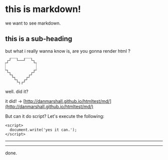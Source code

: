 # this is markdown!

we want to see markdown.

## this is a sub-heading

but what i really wanna know is, are you gonna render html ?

<svg width="100" height="84.615" viewBox="0 0 100 84.615"><g id="svgGroup" stroke-linecap="round" fill-rule="evenodd" font-size="9pt" stroke="#000" stroke-width="0.25mm" fill="none" style="stroke:#000;stroke-width:0.25mm;fill:none"><path d="M 0 15.385 L 7.692 15.385 L 7.692 7.692 L 15.385 7.692 L 15.385 0 L 38.462 0 L 38.462 7.692 L 61.538 7.692 L 61.538 0 L 84.615 0 L 84.615 7.692 L 92.308 7.692 L 92.308 15.385 L 100 15.385 L 100 38.462 L 92.308 38.462 L 92.308 46.154 L 84.615 46.154 L 84.615 53.846 L 76.923 53.846 L 76.923 61.538 L 69.231 61.538 L 69.231 69.231 L 61.538 69.231 L 61.538 76.923 L 53.846 76.923 L 53.846 84.615 L 46.154 84.615 L 46.154 76.923 L 38.462 76.923 L 38.462 69.231 L 30.769 69.231 L 30.769 61.538 L 23.077 61.538 L 23.077 53.846 L 15.385 53.846 L 15.385 46.154 L 7.692 46.154 L 7.692 38.462 L 0 38.462 L 0 15.385 Z" vector-effect="non-scaling-stroke"></path></g></svg>

well. did it?

it did! -> [http://danmarshall.github.io/htmltest/md/](http://danmarshall.github.io/htmltest/md/)

But can it do script? Let's execute the following:
```
<script>
  document.write('yes it can.');
</script>
```
---

<script>
  document.write('yes it can.');
</script>

---

done.
